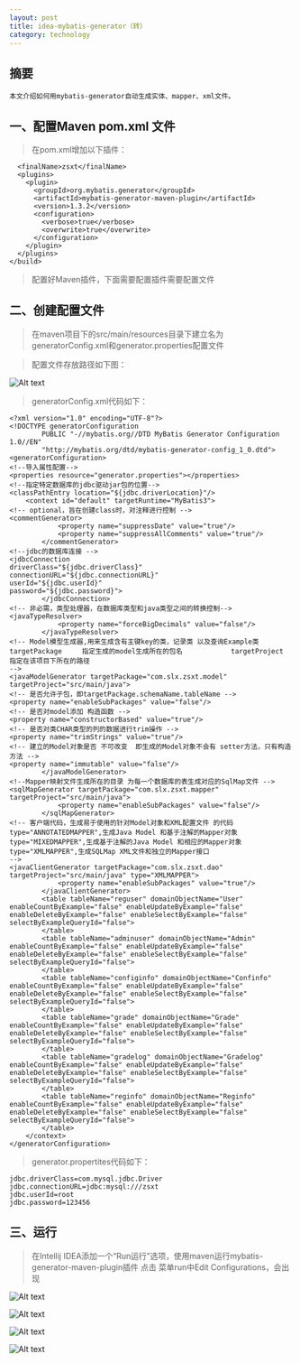 ```yaml
---
layout: post
title: idea-mybatis-generator（转）
category: technology
---
```

## 摘要

    本文介绍如何用mybatis-generator自动生成实体、mapper、xml文件。

## 一、配置Maven pom.xml 文件

>在pom.xml增加以下插件：

```<build>
  <finalName>zsxt</finalName>
  <plugins>
    <plugin>
      <groupId>org.mybatis.generator</groupId>
      <artifactId>mybatis-generator-maven-plugin</artifactId>
      <version>1.3.2</version>
      <configuration>
        <verbose>true</verbose>
        <overwrite>true</overwrite>
      </configuration>
    </plugin>
  </plugins>
</build>
```
>配置好Maven插件，下面需要配置插件需要配置文件

## 二、创建配置文件
>在maven项目下的src/main/resources目录下建立名为generatorConfig.xml和generator.properties配置文件

>配置文件存放路径如下图：

![Alt text](https://sarasxu.github.io/blog//img/idea-mybatis-generator/1.png)

>generatorConfig.xml代码如下：


```
<?xml version="1.0" encoding="UTF-8"?>
<!DOCTYPE generatorConfiguration
        PUBLIC "-//mybatis.org//DTD MyBatis Generator Configuration 1.0//EN"
        "http://mybatis.org/dtd/mybatis-generator-config_1_0.dtd">
<generatorConfiguration>
<!--导入属性配置-->
<properties resource="generator.properties"></properties>
<!--指定特定数据库的jdbc驱动jar包的位置-->
<classPathEntry location="${jdbc.driverLocation}"/>
    <context id="default" targetRuntime="MyBatis3">
<!-- optional，旨在创建class时，对注释进行控制 -->
<commentGenerator>
            <property name="suppressDate" value="true"/>
            <property name="suppressAllComments" value="true"/>
        </commentGenerator>
<!--jdbc的数据库连接 -->
<jdbcConnection
driverClass="${jdbc.driverClass}"
connectionURL="${jdbc.connectionURL}"
userId="${jdbc.userId}"
password="${jdbc.password}">
        </jdbcConnection>
<!-- 非必需，类型处理器，在数据库类型和java类型之间的转换控制-->
<javaTypeResolver>
            <property name="forceBigDecimals" value="false"/>
        </javaTypeResolver>
<!-- Model模型生成器,用来生成含有主键key的类，记录类 以及查询Example类            targetPackage     指定生成的model生成所在的包名            targetProject     指定在该项目下所在的路径
-->
<javaModelGenerator targetPackage="com.slx.zsxt.model"
targetProject="src/main/java">
<!-- 是否允许子包，即targetPackage.schemaName.tableName -->
<property name="enableSubPackages" value="false"/>
<!-- 是否对model添加 构造函数 -->
<property name="constructorBased" value="true"/>
<!-- 是否对类CHAR类型的列的数据进行trim操作 -->
<property name="trimStrings" value="true"/>
<!-- 建立的Model对象是否 不可改变  即生成的Model对象不会有 setter方法，只有构造方法 -->
<property name="immutable" value="false"/>
        </javaModelGenerator>
<!--Mapper映射文件生成所在的目录 为每一个数据库的表生成对应的SqlMap文件 -->
<sqlMapGenerator targetPackage="com.slx.zsxt.mapper"
targetProject="src/main/java">
            <property name="enableSubPackages" value="false"/>
        </sqlMapGenerator>
<!-- 客户端代码，生成易于使用的针对Model对象和XML配置文件 的代码                type="ANNOTATEDMAPPER",生成Java Model 和基于注解的Mapper对象                type="MIXEDMAPPER",生成基于注解的Java Model 和相应的Mapper对象                type="XMLMAPPER",生成SQLMap XML文件和独立的Mapper接口
-->
<javaClientGenerator targetPackage="com.slx.zsxt.dao"
targetProject="src/main/java" type="XMLMAPPER">
            <property name="enableSubPackages" value="true"/>
        </javaClientGenerator>
        <table tableName="reguser" domainObjectName="User"
enableCountByExample="false" enableUpdateByExample="false"
enableDeleteByExample="false" enableSelectByExample="false"
selectByExampleQueryId="false">
        </table>
        <table tableName="adminuser" domainObjectName="Admin"
enableCountByExample="false" enableUpdateByExample="false"
enableDeleteByExample="false" enableSelectByExample="false"
selectByExampleQueryId="false">
        </table>
        <table tableName="configinfo" domainObjectName="Confinfo"
enableCountByExample="false" enableUpdateByExample="false"
enableDeleteByExample="false" enableSelectByExample="false"
selectByExampleQueryId="false">
        </table>
        <table tableName="grade" domainObjectName="Grade"
enableCountByExample="false" enableUpdateByExample="false"
enableDeleteByExample="false" enableSelectByExample="false"
selectByExampleQueryId="false">
        </table>
        <table tableName="gradelog" domainObjectName="Gradelog"
enableCountByExample="false" enableUpdateByExample="false"
enableDeleteByExample="false" enableSelectByExample="false"
selectByExampleQueryId="false">
        </table>
        <table tableName="reginfo" domainObjectName="Reginfo"
enableCountByExample="false" enableUpdateByExample="false"
enableDeleteByExample="false" enableSelectByExample="false"
selectByExampleQueryId="false">
        </table>
    </context>
</generatorConfiguration>
```

>generator.propertites代码如下：

```jdbc.driverLocation=E:\\mvn_home\\mysql\\mysql-connector-java\\5.1.20\\mysql-connector-java-5.1.20.jar
jdbc.driverClass=com.mysql.jdbc.Driver
jdbc.connectionURL=jdbc:mysql:///zsxt
jdbc.userId=root
jdbc.password=123456
```
## 三、运行
>在Intellij IDEA添加一个“Run运行”选项，使用maven运行mybatis-generator-maven-plugin插件
点击 菜单run中Edit Configurations，会出现

![Alt text](https://sarasxu.github.io/blog//img/idea-mybatis-generator/2.png)

![Alt text](https://sarasxu.github.io/blog//img/idea-mybatis-generator/3.png)

![Alt text](https://sarasxu.github.io/blog//img/idea-mybatis-generator/4.png)

![Alt text](https://sarasxu.github.io/blog//img/idea-mybatis-generator/5.png)
